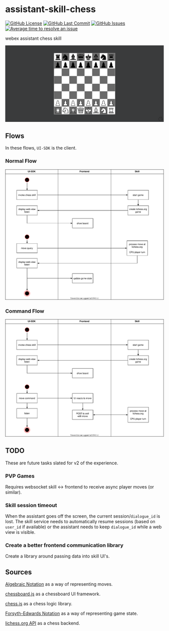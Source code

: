 # assistant-skill-chess

[![GitHub License](https://img.shields.io/github/license/mosure/assistant-skill-chess)](https://raw.githubusercontent.com/mosure/assistant-skill-chess/main/LICENSE)
[![GitHub Last Commit](https://img.shields.io/github/last-commit/mosure/assistant-skill-chess)](https://github.com/mosure/assistant-skill-chess)
[![GitHub Issues](https://img.shields.io/github/issues/mosure/assistant-skill-chess)](https://github.com/mosure/assistant-skill-chess/issues)
[![Average time to resolve an issue](http://isitmaintained.com/badge/resolution/mosure/assistant-skill-chess.svg)](http://isitmaintained.com/project/mosure/assistant-skill-chess "Average time to resolve an issue")

webex assistant chess skill

![Image of Chess](docs/start.png)

## Flows
In these flows, `UI-SDK` is the client.
### Normal Flow
![Normal Flow](docs/flows-Normal%20Flow.svg)

### Command Flow
![Command Flow](docs/flows-Command%20Flow.svg)

## TODO
These are future tasks slated for v2 of the experience.

### PVP Games
Requires websocket skill <-> frontend to receive async player moves (or similar).

### Skill session timeout

When the assistant goes off the screen, the current session/`dialogue_id` is lost. The skill service needs to automatically resume sessions (based on `user_id` if available) or the assistant needs to keep `dialogue_id` while a web view is visible.

### Create a better frontend communication library
Create a library around passing data into skill UI's.

## Sources
[Algebraic Notation](https://en.wikipedia.org/wiki/Algebraic_notation_(chess)) as a way of representing moves.

[chessboard.js](https://chessboardjs.com/) as a chessboard UI framework.

[chess.js](https://github.com/jhlywa/chess.js) as a chess logic library.

[Forsyth-Edwards Notation](https://en.wikipedia.org/wiki/Forsyth%E2%80%93Edwards_Notation) as a way of representing game state.

[lichess.org API](https://lichess.org/api) as a chess backend.

